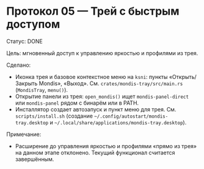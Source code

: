 # Протокол 05 — Трей с быстрым доступом

Статус: DONE

Цель: мгновенный доступ к управлению яркостью и профилями из трея.

Сделано:
- Иконка трея и базовое контекстное меню на `ksni`: пункты «Открыть/Закрыть Mondis», «Выход». См. `crates/mondis-tray/src/main.rs` (`MondisTray`, `menu()`).
- Открытие панели из трея: `open_mondis()` ищет `mondis-panel-direct` или `mondis-panel` рядом с бинарём или в PATH.
- Инсталлятор создает автозапуск и пункт меню для трея. См. `scripts/install.sh` (создание `~/.config/autostart/mondis-tray.desktop` и `~/.local/share/applications/mondis-tray.desktop`).

Примечание:
- Расширение до управления яркостью и профилями «прямо из трея» на данном этапе отклонено. Текущий функционал считается завершённым.
